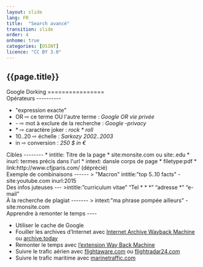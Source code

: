 ```yaml
---
layout: slide
lang: FR
title:  "Search avancé"
transition: slide
order: 4
onhome: true
categories: [OSINT]
licence: "CC BY 3.0"
---
```


<section>
  <h1>{{page.title}}</h1>
</section>

<section data-markdown>
Google Dorking
================
</section>

<section data-markdown>
Opérateurs
----------

  * "expression exacte"
  * OR &#8680; ce terme OU l'autre terme : *Google OR vie privée*
  * \- &#8680; mot à exclure de la recherche : *Google -privacy*
  * \* &#8680; caractère joker : <em>rock * roll</em>
  * 10..20 &#8680; échelle :  *Sarkozy 2002..2003*
  * in  &#8680; conversion : *250 $ in €*
</section>

<section data-markdown>
Cibles
--------
  * intitle: Titre de la page
  * site:monsite.com ou site:.edu
  * inurl: termes précis dans l'url
  * intext: dansle corps de page
  * filetype:pdf
  * link:http://www.cfjparis.com/ (déprécié)
</section>

<section data-markdown>
Exemple de combinaisons
------
> "Macron" intitle:"top 5..10 facts" -site:youtube.com inurl:2015
</section>

<section data-markdown>
Des infos juteuses
---
>intitle:”curriculum vitae” “Tel * * *” “adresse *” “e-mail”
</section>

<section data-markdown>
À la recherche de plagiat
-------
> intext:"ma phrase pompée ailleurs" -site:monsite.com
</section>

<section data-markdown>
Apprendre à remonter le temps
----

* Utiliser le cache de Google
* Fouiller les archives d’Internet avec [Internet Archive Wayback Machine](https://web.archive.org/) ou [archive.today](https://archive.fo/)
* Remonter le temps avec [l’extension Way Back Machine](https://addons.mozilla.org/fr/firefox/addon/wayback-machine_new/?src=search)
* Suivre le trafic aérien avec [flightaware.com](https://fr.flightaware.com/) ou [flightradar24.com](https://www.flightradar24.com/)
* Suivre le trafic maritime avec [marinetraffic.com](https://www.marinetraffic.com/)
</section>
